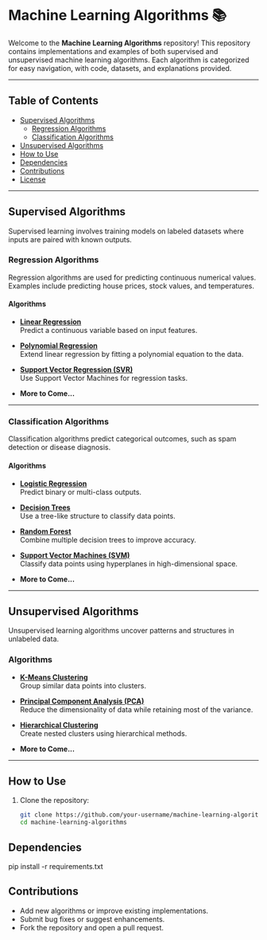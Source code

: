 # Machine Learning Algorithms 📚

Welcome to the **Machine Learning Algorithms** repository! This repository contains implementations and examples of both supervised and unsupervised machine learning algorithms. Each algorithm is categorized for easy navigation, with code, datasets, and explanations provided.

---

## Table of Contents
- [Supervised Algorithms](#supervised-algorithms)
  - [Regression Algorithms](#regression-algorithms)
  - [Classification Algorithms](#classification-algorithms)
- [Unsupervised Algorithms](#unsupervised-algorithms)
- [How to Use](#how-to-use)
- [Dependencies](#dependencies)
- [Contributions](#contributions)
- [License](#license)

---

## Supervised Algorithms
Supervised learning involves training models on labeled datasets where inputs are paired with known outputs.

### Regression Algorithms
Regression algorithms are used for predicting continuous numerical values. Examples include predicting house prices, stock values, and temperatures.

#### Algorithms
- **[Linear Regression](./supervised_algorithms/regression/linear_regression)**  
  Predict a continuous variable based on input features.

- **[Polynomial Regression](./supervised_algorithms/regression/polynomial_regression)**  
  Extend linear regression by fitting a polynomial equation to the data.

- **[Support Vector Regression (SVR)](./supervised_algorithms/regression/svr)**  
  Use Support Vector Machines for regression tasks.

- **More to Come...**

---

### Classification Algorithms
Classification algorithms predict categorical outcomes, such as spam detection or disease diagnosis.

#### Algorithms
- **[Logistic Regression](./supervised_algorithms/classification/logistic_regression)**  
  Predict binary or multi-class outputs.

- **[Decision Trees](./supervised_algorithms/classification/decision_tree)**  
  Use a tree-like structure to classify data points.

- **[Random Forest](./supervised_algorithms/classification/random_forest)**  
  Combine multiple decision trees to improve accuracy.

- **[Support Vector Machines (SVM)](./supervised_algorithms/classification/svm)**  
  Classify data points using hyperplanes in high-dimensional space.

- **More to Come...**

---

## Unsupervised Algorithms
Unsupervised learning algorithms uncover patterns and structures in unlabeled data.

### Algorithms
- **[K-Means Clustering](./unsupervised_algorithms/k_means_clustering)**  
  Group similar data points into clusters.

- **[Principal Component Analysis (PCA)](./unsupervised_algorithms/pca)**  
  Reduce the dimensionality of data while retaining most of the variance.

- **[Hierarchical Clustering](./unsupervised_algorithms/hierarchical_clustering)**  
  Create nested clusters using hierarchical methods.

- **More to Come...**

---

## How to Use
1. Clone the repository:
   ```bash
   git clone https://github.com/your-username/machine-learning-algorithms.git
   cd machine-learning-algorithms

## Dependencies
pip install -r requirements.txt

## Contributions
- Add new algorithms or improve existing implementations.
- Submit bug fixes or suggest enhancements.
- Fork the repository and open a pull request.
